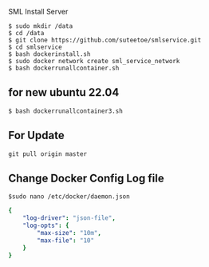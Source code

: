 
SML Install Server

```
$ sudo mkdir /data
$ cd /data
$ git clone https://github.com/suteetoe/smlservice.git
$ cd smlservice
$ bash dockerinstall.sh
$ sudo docker network create sml_service_network
$ bash dockerrunallcontainer.sh

```

## for new ubuntu 22.04

```
$ bash dockerrunallcontainer3.sh
```


## For Update 

```
git pull origin master
```

## Change Docker Config Log file 

```ssh
$sudo nano /etc/docker/daemon.json
```

```yaml
{
    "log-driver": "json-file",
    "log-opts": {
        "max-size": "10m",
        "max-file": "10"
    }
}
```
